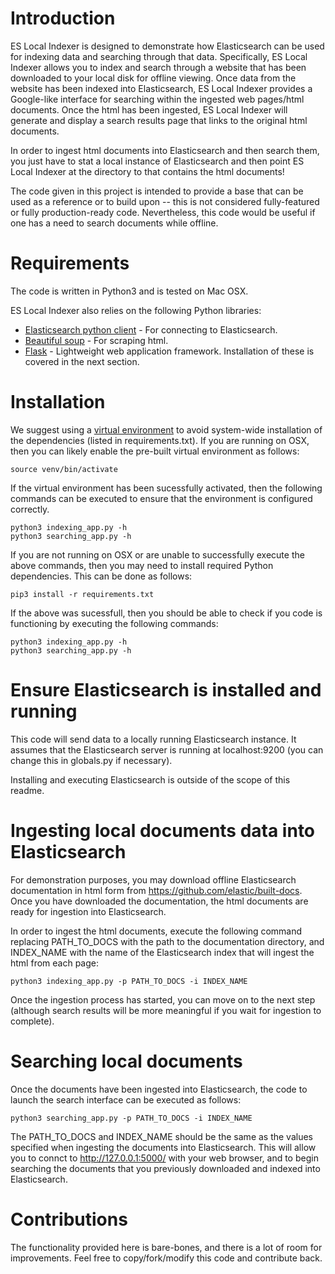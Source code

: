 # Introduction
ES Local Indexer is designed to demonstrate how Elasticsearch can be used for indexing data and searching through that data. Specifically, ES Local Indexer allows you to index and search through a website that has been downloaded to your local disk for offline viewing. Once data from the website has been indexed into Elasticsearch, ES Local Indexer provides a Google-like interface for searching within the ingested web pages/html documents. Once the html has been ingested, ES Local Indexer will generate and display a search results page that links to the original html documents.

In order to ingest html documents into Elasticsearch and then search them, you just have to stat a local instance of Elasticsearch and then point ES Local Indexer at the directory to that contains the html documents! 

The code given in this project is intended to provide a base that can be used as a reference or to build upon -- this is not considered fully-featured or fully production-ready code. Nevertheless, this code would be useful if one has a need to search documents while offline. 

# Requirements

The code is written in Python3 and is tested on Mac OSX. 

ES Local Indexer also relies on the following Python libraries:
* [Elasticsearch python client](https://pypi.org/project/elasticsearch/) - For connecting to Elasticsearch.
* [Beautiful soup](https://pypi.org/project/beautifulsoup4/) - For scraping html.
* [Flask](https://pypi.org/project/Flask/) - Lightweight web application framework.
Installation of these is covered in the next section.

# Installation
We suggest using a [virtual environment](https://realpython.com/python-virtual-environments-a-primer/) to avoid system-wide installation of the dependencies (listed in requirements.txt). If you are running on OSX, then you can likely enable the pre-built virtual environment as follows:
```
source venv/bin/activate
```
If the virtual environment has been sucessfully activated, then the following commands can be executed to ensure that the environment is configured correctly. 
```
python3 indexing_app.py -h
python3 searching_app.py -h
```

If you are not running on OSX or are unable to successfully execute the above commands, then you may need to install required Python dependencies. This can be done as follows: 
```
pip3 install -r requirements.txt
```
If the above was sucessfull, then you should be able to check if you code is functioning by executing the following commands:
```
python3 indexing_app.py -h
python3 searching_app.py -h
```

# Ensure Elasticsearch is installed and running
This code will send data to a locally running Elasticsearch instance. It assumes that the Elasticsearch server is running at localhost:9200 (you can change this in globals.py if necessary).

Installing and executing Elasticsearch is outside of the scope of this readme.

# Ingesting local documents data into Elasticsearch
For demonstration purposes, you may download offline Elasticsearch documentation in html form from https://github.com/elastic/built-docs. Once you have downloaded the documentation, the html documents are ready for ingestion into Elasticsearch. 

In order to ingest the html documents, execute the following command replacing PATH_TO_DOCS with the path to the documentation directory, and INDEX_NAME with the name of the Elasticsearch index that will ingest the html from each page:
```
python3 indexing_app.py -p PATH_TO_DOCS -i INDEX_NAME
```
Once the ingestion process has started, you can move on to the next step (although search results will be more meaningful if you wait for ingestion to complete).

# Searching local documents
Once the documents have been ingested into Elasticsearch, the code to launch the search interface can be executed as follows: 
```
python3 searching_app.py -p PATH_TO_DOCS -i INDEX_NAME
```
The PATH_TO_DOCS and INDEX_NAME should be the same as the values specified when ingesting the documents into Elasticsearch. This will allow you to connct to http://127.0.0.1:5000/ with your web browser, and to begin searching the documents that you previously downloaded and indexed into Elasticsearch.

# Contributions
The functionality provided here is bare-bones, and there is a lot of room for improvements. Feel free to copy/fork/modify this code and contribute back. 

